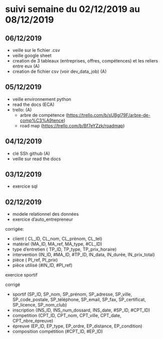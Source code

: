 # suivi semaine du 02/12/2019 au 08/12/2019

  ## 06/12/2019

  * veille sur le fichier .csv
  * veille google sheet
  * creation de 3 tableaux (entreprises, offres, compétences)  et les reliers entre eux (A)
  * creation de fichier csv (voir dev_data_job) (A)

  ## 05/12/2019 

  * veille environnement python
  * read the docs (ECA)
  * trello: (A)
    * arbre de compétence (https://trello.com/b/sUBgl79F/arbre-de-comp%C3%A9tence) 
    * road map (https://trello.com/b/Bf7eYZzk/roadmap)

  ## 04/12/2019 
      
  * clé SSh github (A) 
  * veille sur read the docs 
    
  ## 03/12/2019 

  * exercice sql  
    
  ## 02/12/2019 

  * modele relationnel des données 
  * exercice d’auto_entrepreneur 
    
 corrigée:

  * client ( CL_ID, CL_nom, CL_prénom, CL_tel)
  * matériel (MA_ID, MA_ref, MA_type, #CL_ID)
  * type d’entretien ( TP_ID, TP_type, TP_prix_horaire)
  * intervention (IN_ID, #MA_ID, #TP_ID, IN_data, IN_durée, IN_prix_total)
  * pièce ( PI_ref, PI_prix)
  * pièce utilisé (#IN_ID, #PI_ref)
 
exercice sportif

 corrigé

* sportif (SP_ID, SP_nom, SP_prénom, SP_adresse, SP_ville, SP_code_postale, SP_téléphone, SP_email, SP_fax, SP_certificat, SP_licence, SP_nom_club)
* inscription (INS_ID, INS_num_dossard, INS_date, #SP_ID, #CPT_ID)
* competition (CPT_ID, CPT_nom, CPT_ville, CPT_date, CPT_nbre_épreuve)
* épreuve (EP_ID, EP_type, EP_ordre, EP_distance, EP_condition)
* composition compétition (#CPT_ID, #EP_ID)
